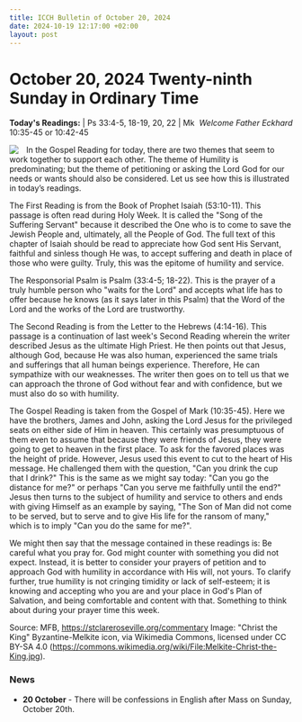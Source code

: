 ```yaml
---
title: ICCH Bulletin of October 20, 2024
date: 2024-10-19 12:17:00 +02:00
layout: post
---
```


# October 20, 2024 Twenty-ninth Sunday in Ordinary Time
<span style="float: right"><em>Welcome Father Eckhard</em></span>
**Today's Readings:**  | Ps 33:4-5, 18-19, 20, 22 | Mk 10:35-45 or 10:42-45


<img style="float: left; margin-right: 1em;" src="https://upload.wikimedia.org/wikipedia/commons/thumb/b/b4/Melkite-Christ-the-King.jpg/640px-Melkite-Christ-the-King.jpg">

In the Gospel Reading for today, there are two themes that seem to work together to support each other. The theme of Humility is predominating; but the theme of petitioning or asking the Lord God for our needs or wants should also be considered. Let us see how this is illustrated in  today’s readings.

The First Reading is from the Book of Prophet Isaiah (53:10-11). This passage is often read  during Holy Week. It is called the "Song of the Suffering Servant" because it described the One who is to come to save the Jewish People and, ultimately, all the People of God. The full text of this chapter of Isaiah should be read to appreciate how God sent His Servant, faithful and sinless though He was, to accept suffering and death in place of those who were guilty. Truly, this was the epitome of humility and service.

The Responsorial Psalm is Psalm (33:4-5; 18-22). This is the prayer of a truly humble person  who "waits for the Lord" and accepts what life has to offer because he knows (as it says later in  this Psalm) that the Word of the Lord and the works of the Lord are trustworthy.

The Second Reading is from the Letter to the Hebrews (4:14-16). This passage is a continuation of last week's Second Reading wherein the writer described Jesus as the ultimate High Priest. He then points out that Jesus, although God, because He was also human, experienced the same trials and sufferings that all human beings experience. Therefore, He can sympathize with our weaknesses. The writer then goes on to tell us that we can approach the throne of God without fear and with confidence, but we must also do so with humility.

The Gospel Reading is taken from the Gospel of Mark (10:35-45). Here we have the brothers,  James and John, asking the Lord Jesus for the privileged seats on either side of Him in heaven.  This certainly was presumptuous of them even to assume that because they were friends of Jesus, they were going to get to heaven in the first place. To ask for the favored places was the height of pride. However, Jesus used this event to cut to the heart of His message. He challenged them with the question, "Can you drink the cup that I drink?" This is the same as we might say today: "Can you go the distance for me?" or perhaps "Can you serve me faithfully until the end?" Jesus then turns to the subject of humility and service to others and ends with giving Himself as an example by saying, "The Son of Man did not come to be served, but to serve and to give His life for the ransom of many," which is to imply "Can you do the same for me?".

We might then say that the message contained in these readings is: Be careful what you pray for. God might counter with something you did not expect. Instead, it is better to consider your  prayers of petition and to approach God with humility in accordance with His will, not yours. To  clarify further, true humility is not cringing timidity or lack of self-esteem; it is knowing and  accepting who you are and your place in God's Plan of Salvation, and being comfortable and  content with that. Something to think about during your prayer time this week.

Source: MFB, https://stclareroseville.org/commentary
Image: "Christ the King" Byzantine-Melkite icon, via Wikimedia Commons, licensed under CC BY-SA 4.0 (https://commons.wikimedia.org/wiki/File:Melkite-Christ-the-King.jpg).

### News 

* **20 October** - There will be confessions in English after Mass on Sunday, October 20th.
